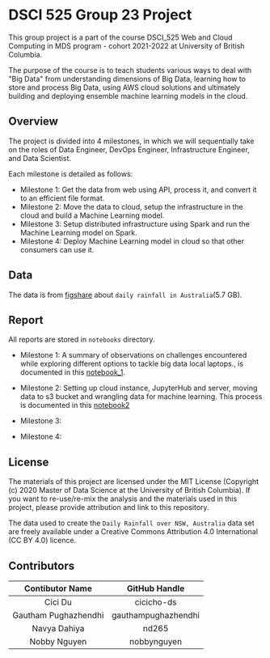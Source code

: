 # DSCI 525 Group 23 Project
This group project is a part of the course DSCI_525 Web and Cloud Computing in MDS program - cohort 2021-2022 at University of British Columbia.

The purpose of the course is to teach students various ways to deal with "Big Data" from understanding dimensions of Big Data, learning how to store and process Big Data, using AWS cloud solutions and ultimately building and deploying ensemble machine learning models in the cloud.

## Overview
The project is divided into 4 milestones, in which we will sequentially take on the roles of Data Engineer, DevOps Engineer, Infrastructure Engineer, and Data Scientist.

Each milestone is detailed as follows:
- Milestone 1: Get the data from web using API, process it, and convert it to an efficient file format.
- Milestone 2: Move the data to cloud, setup the infrastructure in the cloud and build a Machine Learning model.
- Milestone 3: Setup distributed infrastructure using Spark and run the Machine Learning model on Spark.
- Milestone 4: Deploy Machine Learning model in cloud so that other consumers can use it.

## Data
The data is from [figshare](https://figshare.com/articles/dataset/Daily_rainfall_over_NSW_Australia/14096681) about `daily rainfall in Australia`(5.7 GB).

## Report
All reports are stored in `notebooks` directory.

- Milestone 1: A summary of observations on challenges encountered while exploring different options to tackle big data local laptops., is documented in this [notebook_1](https://github.com/UBC-MDS/dsci-525-group-23/blob/e4135630430ad075a585b5a1614c33c72ee5a24f/notebooks/milestone_1.ipynb).

- Milestone 2: Setting up cloud instance, JupyterHub and server, moving data to s3 bucket and wrangling data for machine learning. This process is documented in this [notebook2](https://github.com/UBC-MDS/dsci-525-group-23/blob/e4135630430ad075a585b5a1614c33c72ee5a24f/notebooks/milestone_2.ipynb)

- Milestone 3:

- Milestone 4:

## License
The materials of this project are licensed under the MIT License (Copyright (c) 2020 Master of Data Science at the University of British Columbia). If you want to re-use/re-mix the analysis and the materials used in this project, please provide attribution and link to this repository.

The data used to create the `Daily Rainfall over NSW, Australia` data set are freely available under a Creative Commons Attribution 4.0 International (CC BY 4.0) licence.
## Contributors
| Contibutor Name | GitHub Handle |
|:---------------:|:----------------:|
| Cici Du    |     cicicho-ds             |           
| Gautham Pughazhendhi   |      gauthampughazhendhi            |     
| Navya Dahiya   |    nd265              |     
| Nobby Nguyen    |   nobbynguyen               |     
